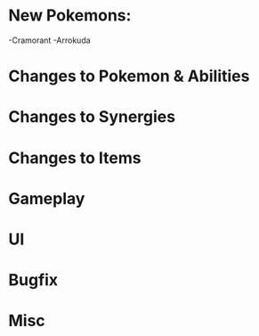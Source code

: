 # New Pokemons:
-Cramorant
-Arrokuda

# Changes to Pokemon & Abilities

# Changes to Synergies

# Changes to Items

# Gameplay

# UI

# Bugfix

# Misc
